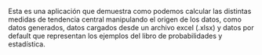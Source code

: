 Esta es una aplicación que demuestra como podemos calcular las distintas medidas de tendencia central manipulando el origen de los datos, como datos generados, datos cargados desde un archivo excel (.xlsx) y datos por default que representan los ejemplos del libro de probabilidades y estadística.


